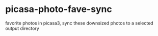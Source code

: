 # picasa-photo-fave-sync
favorite photos in picasa3, sync these downsized photos to a selected output directory
